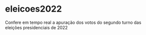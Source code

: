 # eleicoes2022
Confere em tempo real a apuração dos votos do segundo turno das eleições presidenciais de 2022
